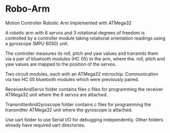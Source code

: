 # Robo-Arm
Motion Controller Robotic Arm Implemented with ATMega32

A robotic arm with 6 servos and 3 rotational degrees of freedom is controlled by a controller module taking rotational orientation readings using a gyroscope (MPU 6050) unit.

The controller measures its roll, pitch and yaw values and transmits them via a pair of bluetooth modules (HC 05) to the arm,
where the. roll, pitch and yaw values are mapped to the position of the servos.


Two circuit modules, each with an ATMega32 microchip.
Communication via two HC 05 bluetooth modules which were previously paired.

ReceiverAndServo folder contains files c files for programming the receiver ATMega32 unit where the 6 servos are attached.

TransmitterAndGyroscope folder contains c files for programming the transmitter ATMega32 unit where the gyroscope is attached.


Use uart folder to use Serial I/O for debugging independently.
Other folders already have required uart directories.
